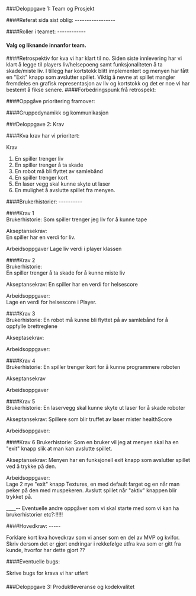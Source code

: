 ###Deloppgave 1: Team og Prosjekt

####Referat sida sist oblig: -----------------



####Roller i teamet: ------------


#### Valg og liknande innanfor team.


####Retrospektiv for kva vi har klart til no.
Siden siste innlevering har vi klart å legge til players liv/helsepoeng samt funksjonaliteten å ta skade/miste liv. I tillegg 
har kortstokk blitt implementert og menyen har fått en "Exit" knapp som avslutter spillet. Viktig å nevne at spillet mangler fremdeles en grafisk representasjon av liv og kortstokk og det er noe vi har bestemt å fikse senere. 
####Forbedringspunk frå retrospekt:



####Oppgåve prioritering framover:



####Gruppedynamikk og kommunikasjon


###Deloppgave 2: Krav


####Kva krav har vi prioritert:

Krav	
1.	En spiller trenger liv 	
2.	En spiller trenger å ta skade	
3.	En robot må bli flyttet av samlebånd 	
4.	En spiller trenger kort 	
5.	En laser vegg skal kunne skyte ut laser
6. En mulighet å avslutte spillet fra menyen.

####Brukerhistorier: ----------


####Krav 1 	
Brukerhistorie:	
Som spiller trenger jeg liv for å kunne tape	

Akseptansekrav: 	
En spiller har en verdi for liv. 	

Arbeidsoppgaver	
Lage liv verdi i player klassen 	

####Krav 2	
Brukerhistorie: 	
En spiller trenger å ta skade for å kunne miste liv 	

Akseptansekrav:	
En spiller har en verdi for helsescore	

Arbeidsoppgaver:	
Lage en verdi for helsescore i Player.	

####Krav 3	
Brukerhistorie:	
En robot må kunne bli flyttet på av samlebånd for å 	
oppfylle brettreglene	

Akseptasekrav:	

Arbeidsoppgaver:	

####Krav 4	
Brukerhistorie:	
En spiller trenger kort for å kunne programmere roboten	

Akseptansekrav	

Arbeidsoppgaver	


####Krav 5 	
Brukerhistorie:	
En laservegg skal kunne skyte ut laser for å skade roboter	

Akseptansekrav:	
Spillere som blir truffet av laser mister healthScore	

Arbeidsoppgaver:	

####Krav 6
Brukerhistorie:	
Som en bruker vil jeg at menyen skal ha en "exit" knapp slik at man kan avslutte spillet.

Akseptansekrav:	
Menyen har en funksjonell exit knapp som avslutter spillet ved å trykke på den.	

Arbeidsoppgaver:	
Lage 2 nye "exit" knapp Textures, en med default farget og en når man peker på den med muspekeren. Avslutt spillet når "aktiv" knappen blir trykket på.

______-_-_ Eventuelle andre oppgåver som vi skal starte med som vi kan ha brukerhistorier etc?:!!!!!



####Hovedkrav: -----

Forklare kort kva hovedkrav som vi anser som en del av MVP og kvifor. Skriv dersom det er gjort endringar i rekkefølge utfra 
kva som er gitt fra kunde, hvorfor har dette gjort ??



####Eventuelle bugs: 

Skrive bugs for krava vi har utført



####



###Deloppgave 3: Produktleveranse og kodekvalitet

